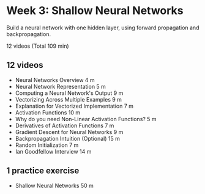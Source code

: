 # Week 3: Shallow Neural Networks

Build a neural network with one hidden layer, using forward propagation and backpropagation.

12 videos (Total 109 min)

## 12 videos

* Neural Networks Overview 4 m
* Neural Network Representation 5 m
* Computing a Neural Network's Output 9 m
* Vectorizing Across Multiple Examples 9 m
* Explanation for Vectorized Implementation 7 m
* Activation Functions 10 m
* Why do you need Non-Linear Activation Functions? 5 m
* Derivatives of Activation Functions 7 m
* Gradient Descent for Neural Networks 9 m
* Backpropagation Intuition (Optional) 15 m
* Random Initialization 7 m
* Ian Goodfellow Interview 14 m

## 1 practice exercise

* Shallow Neural Networks 50 m